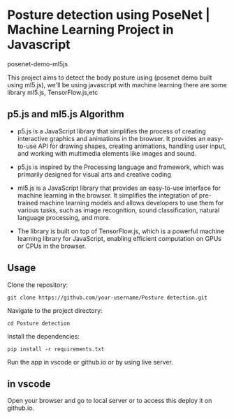 # Posture detection using PoseNet | Machine Learning Project in Javascript
posenet-demo-ml5js

This project aims to detect the body posture using (posenet demo built using ml5.js), we'll be using javascript with machine learning there are some library ml5.js, TensorFlow.js,etc

## p5.js and ml5.js Algorithm

- p5.js is a JavaScript library that simplifies the process of creating interactive graphics and animations in the browser. It provides an easy-to-use API for drawing shapes, creating animations, handling user input, and working with multimedia elements like images and sound.

- p5.js is inspired by the Processing language and framework, which was primarily designed for visual arts and creative coding

- ml5.js is a JavaScript library that provides an easy-to-use interface for machine learning in the browser. It simplifies the integration of pre-trained machine learning models and allows developers to use them for various tasks, such as image recognition, sound classification, natural language processing, and more.

- The library is built on top of TensorFlow.js, which is a powerful machine learning library for JavaScript, enabling efficient computation on GPUs or CPUs in the browser.


## Usage
Clone the repository:
```shell
git clone https://github.com/your-username/Posture detection.git
```
Navigate to the project directory:
```shell
cd Posture detection
```
Install the dependencies:
```shell
pip install -r requirements.txt
```
Run the app in vscode or github.io or by using live server.

## in vscode
Open your browser and go to local server or  to access this deploy it on github.io.  
